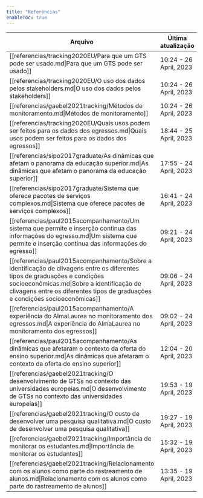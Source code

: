 ```yaml
---
title: "Referências"
enableToc: true
---
```

 | Arquivo                                                                                                                                                                                                                                                  | Última atualização      |
| -------------------------------------------------------------------------------------------------------------------------------------------------------------------------------------------------------------------------------------------------------- | ----------------------- |
| [[referencias/tracking2020EU/Para que um GTS pode ser usado.md\|Para que um GTS pode ser usado]]                                                                                                                                                         | 10:24  - 26 April, 2023 |
| [[referencias/tracking2020EU/O uso dos dados pelos stakeholders.md\|O uso dos dados pelos stakeholders]]                                                                                                                                                 | 10:24  - 26 April, 2023 |
| [[referencias/gaebel2021tracking/Métodos de monitoramento.md\|Métodos de monitoramento]]                                                                                                                                                                 | 10:24  - 26 April, 2023 |
| [[referencias/tracking2020EU/Quais usos podem ser feitos para os dados dos egressos.md\|Quais usos podem ser feitos para os dados dos egressos]]                                                                                                         | 18:44  - 25 April, 2023 |
| [[referencias/sipo2017graduate/As dinâmicas que afetam o panorama da educação superior.md\|As dinâmicas que afetam o panorama da educação superior]]                                                                                                     | 17:55  - 24 April, 2023 |
| [[referencias/sipo2017graduate/Sistema que oferece pacotes de serviços complexos.md\|Sistema que oferece pacotes de serviços complexos]]                                                                                                                 | 16:41  - 24 April, 2023 |
| [[referencias/paul2015acompanhamento/Um sistema que permite e inserção contínua das informações do egresso.md\|Um sistema que permite e inserção contínua das informações do egresso]]                                                                   | 09:21  - 24 April, 2023 |
| [[referencias/paul2015acompanhamento/Sobre a identificação de clivagens entre os diferentes tipos de graduações e condições socioeconômicas.md\|Sobre a identificação de clivagens entre os diferentes tipos de graduações e condições socioeconômicas]] | 09:06  - 24 April, 2023 |
| [[referencias/paul2015acompanhamento/A experiência do AlmaLaurea no monitoramento dos egressos.md\|A experiência do AlmaLaurea no monitoramento dos egressos]]                                                                                           | 09:02  - 24 April, 2023 |
| [[referencias/paul2015acompanhamento/As dinâmicas que afetaram o contexto da oferta do ensino superior.md\|As dinâmicas que afetaram o contexto da oferta do ensino superior]]                                                                           | 12:04  - 20 April, 2023 |
| [[referencias/gaebel2021tracking/O desenvolvimento de GTSs no contexto das universidades europeias.md\|O desenvolvimento de GTSs no contexto das universidades europeias]]                                                                               | 19:53  - 19 April, 2023 |
| [[referencias/gaebel2021tracking/O custo de desenvolver uma pesquisa qualitativa.md\|O custo de desenvolver uma pesquisa qualitativa]]                                                                                                                   | 19:27  - 19 April, 2023 |
| [[referencias/gaebel2021tracking/Importância de monitorar os estudantes.md\|Importância de monitorar os estudantes]]                                                                                                                                     | 15:32  - 19 April, 2023 |
| [[referencias/gaebel2021tracking/Relacionamento com os alunos como parte do rastreamento de alunos.md\|Relacionamento com os alunos como parte do rastreamento de alunos]]                                                                               | 13:35  - 19 April, 2023 |



